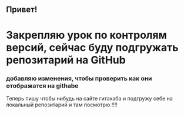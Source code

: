 ## Привет!
# Закрепляю урок по контролям версий, сейчас буду подгружать репозитарий на GitHub

### добавляю изменения, чтобы проверить как они отображатся на githabe

Теперь пишу чтобы нибудь на сайте гитахаба и подгружу себе на локальный репозитарий и там посмотрю.!!!!
